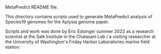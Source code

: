 MetaPredict README file.

This directory contains scripts used to generate MetaPredict analysis of Species19 genomes for the Aplysia genome paper.

Scripts and work was done by Eric Edsinger summer 2022 as a research scientist at the Salk Institute in the Chalasani Lab / a visiting researcher at the University of Washington's Friday Harbor Laboratories marine field station.
